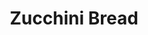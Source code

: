 ---
title: Zucchini Bread
description:
tags: family dessert sugarfree
source: Roxie
yield: 
ingredients: 
- 2 cups grated zucchini
- 2 eggs
- 2 cups of sugar or splenda
- 1 stick butter
- 1 Tbs vanilla
- 2 cups flour
- 1 Tbs cinnamon
- (optional) 1 cup chooped nuts
instructions: 
- Preheat oven to 350F
- Mix grated zucchini, eggs, sugar, butter, and vanilla together
- Mix flour and cinnamon in a separate bowl
- Add the wet mixture to the flour and cinnamon mixture. Mix well
- Optional: Fold in chopped nuts
- Bake at 350F for 45 mins
---